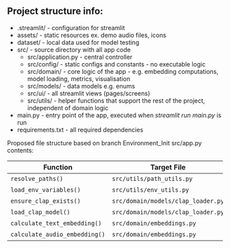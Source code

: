 ## Project structure info:

* .streamlit/ - configuration for streamlit
* assets/ - static resources ex. demo audio files, icons
* dataset/ - local data used for model testing
* src/ - source directory with all app code 
  * src/application.py - central controller
  * src/config/ - static configs and constants - no executable logic
  * src/domain/ - core logic of the app - e.g. embedding computations, model loading, metrics, visualisation
  * src/models/ - data models e.g. enums
  * src/ui/ - all streamlit views (pages/screens)
  * src/utils/ - helper functions that support the rest of the project, independent of domain logic
* main.py - entry point of the app, executed when *streamlit run main.py* is run
* requirements.txt - all required dependencies


Proposed file structure based on branch Environment_Init src/app.py contents:

| Function                   | Target File                             | Layer   |
|-----------------------------|------------------------------------------|----------|
| `resolve_paths()`           | `src/utils/path_utils.py`               | Utility  |
| `load_env_variables()`      | `src/utils/env_utils.py`                | Utility  |
| `ensure_clap_exists()`      | `src/domain/models/clap_loader.py`      | Domain   |
| `load_clap_model()`         | `src/domain/models/clap_loader.py`      | Domain   |
| `calculate_text_embedding()`| `src/domain/embeddings.py`              | Domain   |
| `calculate_audio_embedding()`| `src/domain/embeddings.py`             | Domain   |
